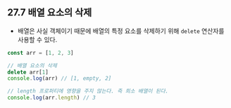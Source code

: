 ## 27.7 배열 요소의 삭제

- 배열은 사실 객체이기 때문에 배열의 특정 요소를 삭제하기 위해 `delete` 연산자를 사용할 수 있다.

```js
const arr = [1, 2, 3]

// 배열 요소의 삭제
delete arr[1]
console.log(arr) // [1, empty, 2]

// length 프로퍼티에 영향을 주지 않는다. 즉 희소 배열이 된다.
console.log(arr.length) // 3
```
